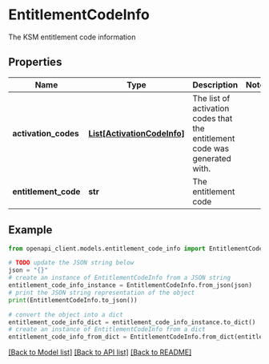 # EntitlementCodeInfo

The KSM entitlement code information

## Properties

Name | Type | Description | Notes
------------ | ------------- | ------------- | -------------
**activation_codes** | [**List[ActivationCodeInfo]**](ActivationCodeInfo.md) | The list of activation codes that the entitlement code was generated with. | 
**entitlement_code** | **str** | The entitlement code | 

## Example

```python
from openapi_client.models.entitlement_code_info import EntitlementCodeInfo

# TODO update the JSON string below
json = "{}"
# create an instance of EntitlementCodeInfo from a JSON string
entitlement_code_info_instance = EntitlementCodeInfo.from_json(json)
# print the JSON string representation of the object
print(EntitlementCodeInfo.to_json())

# convert the object into a dict
entitlement_code_info_dict = entitlement_code_info_instance.to_dict()
# create an instance of EntitlementCodeInfo from a dict
entitlement_code_info_from_dict = EntitlementCodeInfo.from_dict(entitlement_code_info_dict)
```
[[Back to Model list]](../README.md#documentation-for-models) [[Back to API list]](../README.md#documentation-for-api-endpoints) [[Back to README]](../README.md)


